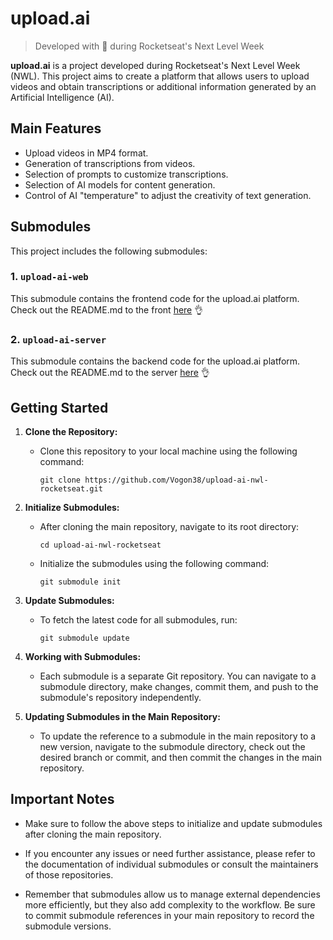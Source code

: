 # upload.ai

> Developed with 💜 during Rocketseat's Next Level Week

**upload.ai** is a project developed during Rocketseat's Next Level Week (NWL). This project aims to create a platform that allows users to upload videos and obtain transcriptions or additional information generated by an Artificial Intelligence (AI).

## Main Features

- Upload videos in MP4 format.
- Generation of transcriptions from videos.
- Selection of prompts to customize transcriptions.
- Selection of AI models for content generation.
- Control of AI "temperature" to adjust the creativity of text generation.

## Submodules

This project includes the following submodules:

### 1. `upload-ai-web`

This submodule contains the frontend code for the upload.ai platform.  
Check out the README.md to the front [here](https://github.com/Vogon38/upload-ai-web-nwl-rocketseat/blob/6a8753df9c4f0405c362b14e74b086e25d64dc55/README.md) 👌

### 2. `upload-ai-server`

This submodule contains the backend code for the upload.ai platform.  
Check out the README.md to the server [here](https://github.com/Vogon38/upload-ai-server-nwl-rocketseat/blob/d83679ea13e964e0ef5c06b4f6e04ca70dc0e325/README.md) 👌

## Getting Started

1. **Clone the Repository:**
   - Clone this repository to your local machine using the following command:
     ```
     git clone https://github.com/Vogon38/upload-ai-nwl-rocketseat.git
     ```

2. **Initialize Submodules:**
   - After cloning the main repository, navigate to its root directory:
     ```
     cd upload-ai-nwl-rocketseat
     ```
   - Initialize the submodules using the following command:
     ```
     git submodule init
     ```

3. **Update Submodules:**
   - To fetch the latest code for all submodules, run:
     ```
     git submodule update
     ```

4. **Working with Submodules:**
   - Each submodule is a separate Git repository. You can navigate to a submodule directory, make changes, commit them, and push to the submodule's repository independently.

5. **Updating Submodules in the Main Repository:**
   - To update the reference to a submodule in the main repository to a new version, navigate to the submodule directory, check out the desired branch or commit, and then commit the changes in the main repository.

## Important Notes

- Make sure to follow the above steps to initialize and update submodules after cloning the main repository.

- If you encounter any issues or need further assistance, please refer to the documentation of individual submodules or consult the maintainers of those repositories.

- Remember that submodules allow us to manage external dependencies more efficiently, but they also add complexity to the workflow. Be sure to commit submodule references in your main repository to record the submodule versions.

